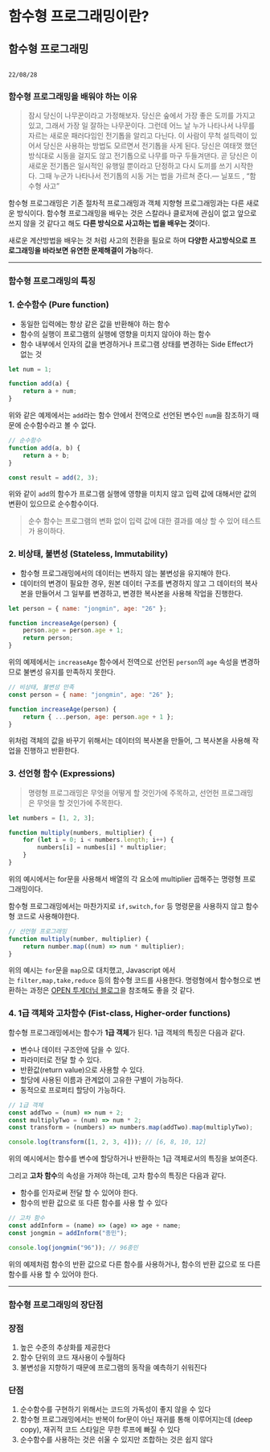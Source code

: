 # 함수형 프로그래밍이란?

## 함수형 프로그래밍

                                                                                                                                                        22/08/28

### **함수형 프로그래밍을 배워야 하는 이유**

> 잠시 당신이 나무꾼이라고 가정해보자. 당신은 숲에서 가장 좋은 도끼를 가지고 있고, 그래서 가장 일 잘하는 나무꾼이다. 그런데 어느 날 누가 나타나서 나무를 자르는 새로운 패러다임인 전기톱을 알리고 다닌다. 이 사람이 무척 설득력이 있어서 당신은 사용하는 방법도 모르면서 전기톱을 사게 된다. 당신은 여태껏 했던 방식대로 시동을 걸지도 않고 전기톱으로 나무를 마구 두들겨댄다. 곧 당신은 이 새로운 전기톱은 일시적인 유행일 뿐이라고 단정하고 다시 도끼를 쓰기 시작한다. 그때 누군가 나타나서 전기톱의 시동 거는 법을 가르쳐 준다.— 닐포드 , “함수형 사고”
> 

함수형 프로그래밍은 기존 절차적 프로그래밍과 객체 지향형 프로그래밍과는 다른 새로운 방식이다. 함수형 프로그래밍을 배우는 것은 스칼라나 클로저에 관심이 없고 앞으로 쓰지 않을 것 같다고 해도 **다른 방식으로 사고하는 법을 배우는 것**이다.

새로운 계산방법을 배우는 것 처럼 사고의 전환을 필요로 하며 **다양한 사고방식으로 프로그래밍을 바라보면 유연한 문제해결이 가능**하다.

---

### **함수형 프로그래밍의 특징**

### **1. 순수함수 (Pure function)**

- 동일한 입력에는 항상 같은 값을 반환해야 하는 함수
- 함수의 실행이 프로그램의 실행에 영향을 미치지 않아야 하는 함수
- 함수 내부에서 인자의 값을 변경하거나 프로그램 상태를 변경하는 Side Effect가 없는 것

```jsx
let num = 1;

function add(a) {
    return a + num;
}
```

위와 같은 예제에서는 `add`라는 함수 안에서 전역으로 선언된 변수인 `num`을 참조하기 때문에 순수함수라고 볼 수 없다.

```jsx
// 순수함수
function add(a, b) {
    return a + b;
}

const result = add(2, 3);
```

위와 같이 `add`의 함수가 프로그램 실행에 영향을 미치지 않고 입력 값에 대해서만 값의 변환이 있으므로 순수함수이다.

> 순수 함수는 프로그램의 변화 없이 입력 값에 대한 결과를 예상 할 수 있어 테스트가 용이하다.
> 

### **2. 비상태, 불변성 (Stateless, Immutability)**

- 함수형 프로그래밍에서의 데이터는 변하지 않는 불변성을 유지해야 한다.
- 데이터의 변경이 필요한 경우, 원본 데이터 구조를 변경하지 않고 그 데이터의 복사본을 만들어서 그 일부를 변경하고, 변경한 복사본을 사용해 작업을 진행한다.

```jsx
let person = { name: "jongmin", age: "26" };

function increaseAge(person) {
    person.age = person.age + 1;
    return person;
}
```

위의 예제에서는 `increaseAge` 함수에서 전역으로 선언된 `person`의 `age` 속성을 변경하므로 불변성 유지를 만족하지 못한다.

```jsx
// 비상태, 불변성 만족
const person = { name: "jongmin", age: "26" };

function increaseAge(person) {
    return { ...person, age: person.age + 1 };
}
```

위처럼 객체의 값을 바꾸기 위해서는 데이터의 복사본을 만들어, 그 복사본을 사용해 작업을 진행하고 반환한다.

### **3. 선언형 함수 (Expressions)**

> 명령형 프로그래밍은 무엇을 어떻게 할 것인가에 주목하고, 선언헌 프로그래밍은 무엇을 할 것인가에 주목한다.
> 

```jsx
let numbers = [1, 2, 3];

function multiply(numbers, multiplier) {
    for (let i = 0; i < numbers.length; i++) {
        numbers[i] = numbes[i] * multiplier;
    }
}
```

위의 예시에서는 for문을 사용해서 배열의 각 요소에 multiplier 곱해주는 명령형 프로그래밍이다.

함수형 프로그래밍에서는 마찬가지로 `if,switch,for` 등 명령문을 사용하지 않고 함수형 코드로 사용해야한다.

```jsx
// 선언형 프로그래밍
function multiply(number, multiplier) {
    return number.map((num) => num * multiplier);
}
```

위의 예시는 `for`문을 `map`으로 대치했고, Javascript 에서는 `filter,map,take,reduce` 등의 함수형 코드를 사용한다. 명령형에서 함수형으로 변환하는 과정은 [OPEN 투게더님 블로그](https://opentogether.tistory.com/76)을 참조해도 좋을 것 같다.

### **4. 1급 객체와 고차함수 (Fist-class, Higher-order functions)**

함수형 프로그래밍에서는 함수가 **1급 객체**가 된다. 1급 객체의 특징은 다음과 같다.

- 변수나 데이터 구조안에 담을 수 있다.
- 파라미터로 전달 할 수 있다.
- 반환값(return value)으로 사용할 수 있다.
- 할당에 사용된 이름과 관계없이 고유한 구별이 가능하다.
- 동적으로 프로퍼티 할당이 가능하다.

```jsx
// 1급 객체
const addTwo = (num) => num + 2;
const multiplyTwo = (num) => num * 2;
const transform = (numbers) => numbers.map(addTwo).map(multiplyTwo);

console.log(transform([1, 2, 3, 4])); // [6, 8, 10, 12]
```

위의 예시에서는 함수를 변수에 할당하거나 반환하는 1급 객체로서의 특징을 보여준다.

그리고 **고차 함수**의 속성을 가져야 하는데, 고차 함수의 특징은 다음과 같다.

- 함수를 인자로써 전달 할 수 있어야 한다.
- 함수의 반환 값으로 또 다른 함수를 사용 할 수 있다

```jsx
// 고차 함수
const addInform = (name) => (age) => age + name;
const jongmin = addInform("종민");

console.log(jongmin("96")); // 96종민
```

위의 예제처럼 함수의 반환 값으로 다른 함수를 사용하거나, 함수의 반환 값으로 또 다른 함수를 사용 할 수 있어야 한다.

---

### **함수형 프로그래밍의 장단점**

### **장점**

1. 높은 수준의 추상화를 제공한다
2. 함수 단위의 코드 재사용이 수월하다
3. 불변성을 지향하기 때문에 프로그램의 동작을 예측하기 쉬워진다

### **단점**

1. 순수함수를 구현하기 위해서는 코드의 가독성이 좋지 않을 수 있다
2. 함수형 프로그래밍에서는 반복이 for문이 아닌 재귀를 통해 이루어지는데 (deep copy), 재귀적 코드 스타일은 무한 루프에 빠질 수 있다
3. 순수함수를 사용하는 것은 쉬울 수 있지만 조합하는 것은 쉽지 않다